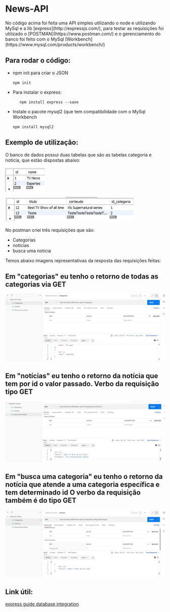 <h1>News-API </h1>

<p>No código acima foi feita uma API simples utilizando o  node e utilizando MySql e a lib [express](http://expressjs.com/), para testar as requisições foi utilizado o [POSTMAN](https://www.postman.com/) e o gerenciamento do banco foi feito com o MySql [Workbench](https://www.mysql.com/products/workbench/)</p>

<h2>Para rodar o código:</h2>

<ul>

<li>npm init para criar o JSON 
 </li>

    npm init

<li>Para instalar o express: </li>

	   npm install express --save

<li>Instale o pacote mysql2 (que tem compatibilidade com o MySql Workbench</li>
			

    npm install mysql2

</ul>

<h2>Exemplo de utilização: </h2>
<p> O banco de dados possui duas tabelas que são as tabelas categoria e noticia, que estão dispostas abaixo: </p>

![enter image description here](https://github.com/ruancastro/News-API/blob/master/images/tabela_categoria.jpg)

![enter image description here](https://github.com/ruancastro/News-API/blob/master/images/tabela_noticia1.jpg)

<p>No postman criei três requisições que são: <ul>
<li>Categorias</li>
<li>noticias</li>
<li>busca uma noticia</li>
</ul>
Temos abaixo imagens representativas da resposta das requisições feitas:
</p>

<h2>Em "categorias" eu tenho o retorno de todas as categorias via GET </h2>

![enter image description here](https://github.com/ruancastro/News-API/blob/master/images/busca_categorias_bd_postman.jpg)


<h2>Em "notícias" eu tenho o retorno da notícia que tem por id o valor passado. Verbo da requisição tipo GET </h2>

![enter image description here](https://github.com/ruancastro/News-API/blob/master/images/busca_umanoticia_postman.jpg)


<h2>Em "busca uma categoria" eu tenho o retorno da notícia que atende a uma categoria específica e tem determinado id O verbo da requisição também é do tipo GET </h2>

![enter image description here](https://github.com/ruancastro/News-API/blob/master/images/busca_titulo_noticia_por_id_postman.jpg)

<h2>Link útil: </h2>

[express guide database integration](http://expressjs.com/en/guide/database-integration.html#mysql)
